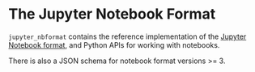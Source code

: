 # The Jupyter Notebook Format

`jupyter_nbformat` contains the reference implementation of the [Jupyter Notebook format][],
and Python APIs for working with notebooks.

There is also a JSON schema for notebook format versions >= 3.

[Jupyter Notebook format]: http://ipython.org/stable/notebook/nbformat.html

